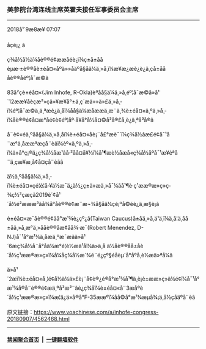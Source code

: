 ### 美参院台湾连线主席英霍夫接任军事委员会主席
------------------------

<div class="published">
 <span class="date" title="ä¸­å½æ¶é´">
  <time datetime="2018-09-08T07:07:26+08:00">
   2018å¹´9æ8æ¥ 07:07
  </time>
 </span>
</div>
<br/>
<div class="wsw">
 <span class="dateline">
  åçé¡¿ â
 </span>
 <p>
  ç¾å½å½ä¼åè®®é¢ææåéè¿ï¼ç±å±ååèµæ·±è®®åè±éå¤«åºä»»åäºå§åä¼ä¸»å¸­ï¼æ¥æ¿æè¿è¿ä¸çå±åååè®®åéº¦å¯æ©ã
 </p>
 <p>
  83å²çè±éå¤«(Jim Inhofe, R-Okla)èªåå§ä¼ä¸»å¸­éº¦å¯æ©å»å¹´12ææ¥åèçæ²»çä»¥æ¥å°±ä¸ç´æä»»ä»£ä¸»å¸­ï¼éº¦å¯æ©ä¸ä¸ªæè¿ä¸åï¼åå§ä¼æåææä¸æ¨ä¸¾è±éå¤«ä¸ºä¸»å¸­ï¼åè®®é¢å¤æ°åé¢è¢éº¦åº·å¥å°å½å¤©å³å®£å¸è¿ä¸ªå³å®ã
 </p>
 <p>
  å¨è¢«éä¸ºåå§ä¼ä¸»å¸­åï¼è±éå¤«åè¡¨å£°æè¯´ï¼ç¾å½âæ­£é¢å¯¹å¨æ°ä¸åææªæçå¨èâï¼èº«ä¸ºä¸»å¸­ï¼ä»å°ç¡®ä¿ç¾å½åæ¹âå·²åå¤å¥½ï¼å¹¶æè½åæå«ç¾å½åºå¯¹æ¥èªå¨ä¸çæ¥æ¸å¢å¤çå¨èãâ
 </p>
 <p>
  ä½ä¸ºåå§ä¼ä¸»å¸­ï¼è±éå¤«çé¦è¦å·¥ä½æ¯ä¿ä½¿ç±ä»æä¸»å¯¼ãå¹¶è·ç¹ææ®æ»ç»ç­¾ç½²çæçã2019è´¢å¹´å½é²æææ³ãå¾å°åè®®é¢æ¨æ¬¾å§åä¼çé¡ºå©éè¿ä¸æ§è¡ã
 </p>
 <p>
  è±éå¤«æ¯åè®®é¢âå°æ¹¾è¿çº¿â(Taiwan Caucus)å±åä¸»å¸­ä¹ä¸ï¼ä¸å¦ä¸åå±åä¸»å¸­æ°ä¸»ååè®®åæ¢åå¾·æ¯(Robert Menendez, D-NJ)å¯¹å°æ¹¾ä¸åæä¸ºæ¯æãä»å¹´6æç¾å½å¨å°åä¼æ°é¦è½æä¹åï¼ä»ä¸å ä½åè®®åå±åè´å½ç¹ææ®æ»ç»ï¼å¼åç¾å½æ´¾é¨é¿çº§éåèµ´å°åºå¸­è½æä»ªå¼ã
 </p>
 <p>
  ä»å¹´2æï¼è±éå¤«å¸¦é¢å½ä¼ä»£è¡¨å¢è®¿é®å°æ¹¾å¹¶ä¸è¡è±ææ»ç»ä¼é¢ï¼å¯¹å°æ¹¾å®å¨è®®é¢æä¸ºå³æ³¨ãè¿ç¾åï¼è±éå¤«å¨3æåºè´å½ç¹ææ®æ»ç»ï¼æ¦ä¿ä»å®å°F-35ææºï¼åå©å°æ¹¾æµå¾¡ä¸­å½çåäºå¨èã
 </p>
 <p>
 </p>
</div>

原文链接：https://www.voachinese.com/a/inhofe-congress-20180907/4562468.html


------------------------
#### [禁闻聚合首页](https://github.com/gfw-breaker/banned-news/blob/master/README.md) &nbsp;|&nbsp;  [一键翻墙软件](https://github.com/gfw-breaker/nogfw/blob/master/README.md)